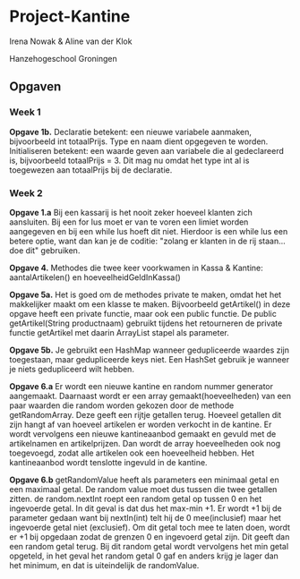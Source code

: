 # Project-Kantine

Irena Nowak & Aline van der Klok

Hanzehogeschool Groningen

## Opgaven

### Week 1

**Opgave 1b.** Declaratie betekent: een nieuwe variabele aanmaken, bijvoorbeeld int totaalPrijs. Type en naam dient opgegeven te worden.
Initialiseren betekent: een waarde geven aan variabele die al gedeclareerd is, bijvoorbeeld totaalPrijs = 3. Dit mag nu omdat het type int al is toegewezen aan totaalPrijs bij de declaratie.

### Week 2
**Opgave 1.a** Bij een kassarij is het nooit zeker hoeveel klanten zich aansluiten. 
Bij een for lus moet er van te voren een limiet worden aangegeven en bij een while lus hoeft dit niet. 
Hierdoor is een while lus een betere optie, want dan kan je de coditie: "zolang er klanten in de rij staan... doe dit" gebruiken.

**Opgave 4.** Methodes die twee keer voorkwamen in Kassa & Kantine: 
aantalArtikelen() en hoeveelheidGeldInKassa()

**Opgave 5a.** Het is goed om de methodes private te maken, omdat het het makkelijker maakt om een klasse te maken. Bijvoorbeeld getArtikel() in deze opgave heeft een private functie, maar ook een public functie. De public getArtikel(String productnaam) gebruikt tijdens het retourneren de private functie getArtikel met daarin ArrayList<Artikel> stapel als parameter.
  
**Opgave 5b.** Je gebruikt een HashMap wanneer gedupliceerde waardes zijn toegestaan, maar gedupliceerde keys niet. Een HashSet gebruik je wanneer je niets gedupliceerd wilt hebben.

**Opgave 6.a** Er wordt een nieuwe kantine en random nummer generator aangemaakt.
Daarnaast wordt er een array gemaakt(hoeveelheden) van een paar waarden die random worden gekozen door de methode getRandomArray.
Deze geeft een rijtje getallen terug. Hoeveel getallen dit zijn hangt af van hoeveel artikelen er worden verkocht in de kantine.
Er wordt vervolgens een nieuwe kantineaanbod gemaakt en gevuld met de artikelnamen en artikelprijzen. Dan wordt de array hoeveelheden ook nog toegevoegd, zodat alle artikelen ook een hoeveelheid hebben.
Het kantineaanbod wordt tenslotte ingevuld in de kantine. 

**Opgave 6.b** getRandomValue heeft als parameters een minimaal getal en een maximaal getal. De random value moet dus tussen die twee getallen zitten.
de random.nextInt roept een random getal op tussen 0 en het ingevoerde getal. In dit geval is dat dus het max-min +1. 
Er wordt +1 bij de parameter gedaan want bij nextIn(int) telt hij de 0 mee(inclusief) maar het ingevoerde getal niet (exclusief). Om dit getal toch mee te laten doen, wordt er +1 bij opgedaan zodat de grenzen 0 en ingevoerd getal zijn. 
Dit geeft dan een random getal terug. Bij dit random getal wordt vervolgens het min getal opgeteld, in het geval het random getal 0 gaf en anders krijg je lager dan het minimum, en dat is uiteindelijk de randomValue.